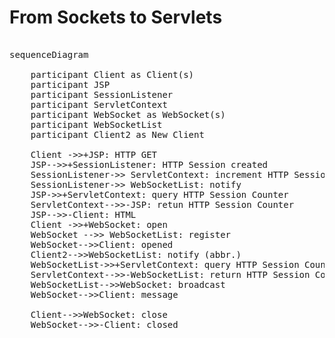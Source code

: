 # From Sockets to Servlets

<!-- https://mermaid.js.org/syntax/examples.html -->
<pre class="mermaid">

sequenceDiagram

    participant Client as Client(s)
    participant JSP
    participant SessionListener
    participant ServletContext
    participant WebSocket as WebSocket(s)
    participant WebSocketList
    participant Client2 as New Client

    Client ->>+JSP: HTTP GET
    JSP-->>+SessionListener: HTTP Session created
    SessionListener->> ServletContext: increment HTTP Session Counter
    SessionListener->> WebSocketList: notify
    JSP->>+ServletContext: query HTTP Session Counter
    ServletContext-->>-JSP: retun HTTP Session Counter
    JSP-->>-Client: HTML
    Client ->>+WebSocket: open
    WebSocket -->> WebSocketList: register
    WebSocket-->>Client: opened
    Client2-->>WebSocketList: notify (abbr.)
    WebSocketList->>+ServletContext: query HTTP Session Counter
    ServletContext-->>-WebSocketList: return HTTP Session Counter
    WebSocketList-->>WebSocket: broadcast
    WebSocket-->>Client: message
    
    Client-->>WebSocket: close
    WebSocket-->>-Client: closed
</pre>

